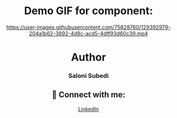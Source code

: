 



<div align="center">
 
# Demo GIF for component:


https://user-images.githubusercontent.com/75828760/129392979-204a1b62-3892-4d8c-acd5-4dff93d60c39.mp4


 
# Author

<h3>Saloni Subedi</h3>
 
 ## 🚀 Connect with me:

 <a href = "https://www.linkedin.com/in/saloni-subedi-6939911b5/">LinkedIn</a>

</div>
